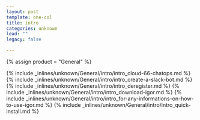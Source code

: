 ```yaml
---
layout: post
template: one-col
title: intro
categories: unknown
lead: ""
legacy: false

---
```

{% assign product = "General" %}

{% include _inlines/unknown/General/intro/intro_cloud-66-chatops.md %}
{% include _inlines/unknown/General/intro/intro_create-a-slack-bot.md %}
{% include _inlines/unknown/General/intro/intro_deregister.md %}
{% include _inlines/unknown/General/intro/intro_download-igor.md %}
{% include _inlines/unknown/General/intro/intro_for-any-informations-on-how-to-use-igor.md %}
{% include _inlines/unknown/General/intro/intro_quick-install.md %}
